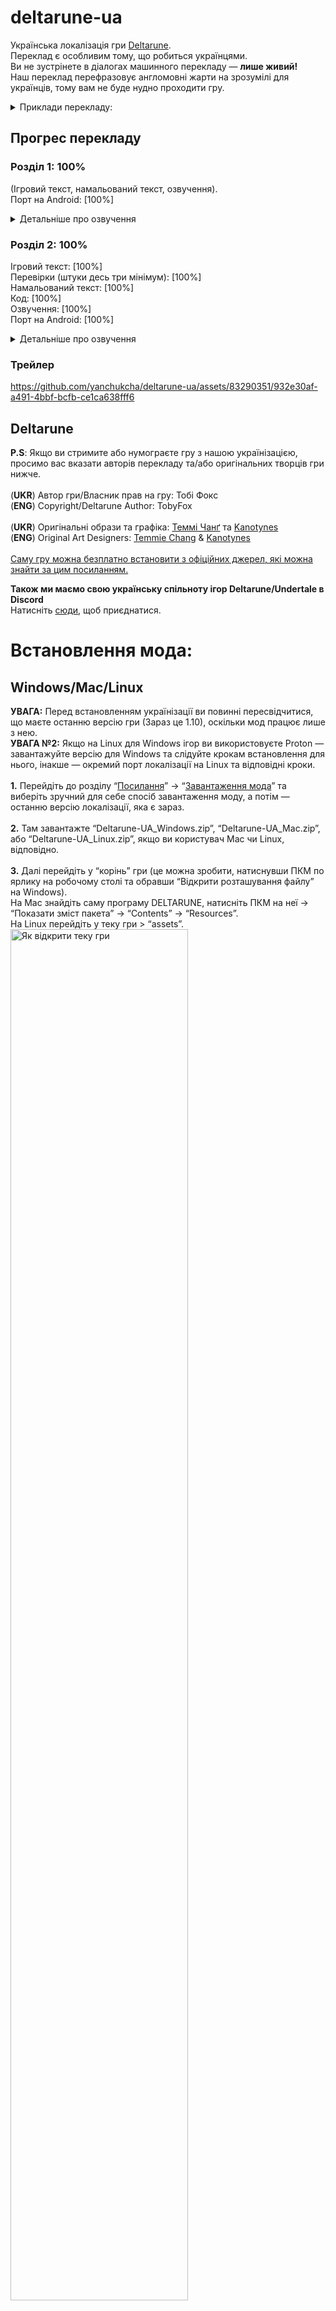 # deltarune-ua

Українська локалізація гри [Deltarune](https://deltarune.com/).<br>Переклад є особливим тому, що робиться українцями.<br>Ви не зустрінете в діалогах машинного перекладу — **лише живий!**<br>Наш переклад перефразовує англомовні жарти на зрозумілі для українців, тому вам не буде нудно проходити гру.



<details>
    <summary>Приклади перекладу:</summary>
    <img width="75%" alt="Битва 1" title="Битва 1" src="assets/images/examples/battle.png">
    <img width="75%" alt="Крамниця 1" title="Крамниця 1" src="assets/images/examples/shop1.png">
    <img width="75%" alt="Знак" title="Знак" src="assets/images/examples/sign.png">
    <img width="75%" alt="Меню зброї" title="Меню зброї" src="assets/images/examples/equipmenu.png">
    <img width="75%" alt="Битва 2" title="Битва 2" src="assets/images/examples/battle2.png">
    <img width="75%" alt="Крутькухар" title="Крутькухар" src="assets/images/examples/topchef.png">
    <img width="75%" alt="Обід" title="Обід" src="assets/images/examples/lunch.png">
    <img width="75%" alt="Битва 3" title="Битва 3" src="assets/images/examples/battle3.png">
    <img width="75%" alt="Милість" title="Милість" src="assets/images/examples/pacify.png">
    <img width="75%" alt="Пішохідний перехід" title="Пішохідний перехід" src="assets/images/examples/crosswalk.png">
    <img width="75%" alt="Спільна ДІЯ" title="Спільна ДІЯ" src="assets/images/examples/groupact.png">
    <img width="75%" alt="Маркетолог" title="Маркетолог" src="assets/images/examples/salesman.png">
    <img width="75%" alt="Маєток" title="Маєток" src="assets/images/examples/mansion.png">
    <img width="75%" alt="Крамниця 2" title="Крамниця 2" src="assets/images/examples/shop2.png">
</details>

## Прогрес перекладу

### Розділ 1: 100%
(Ігровий текст, намальований текст, озвучення).
<br>Порт на Android: [100%]

<details>
    <summary>Детальніше про озвучення</summary>
    <br>Голос Джиявола (https://youtu.be/LrTNVlcmk0M) та вокальний уривок “Не забудь” (ориг. “Dont Forget”) (https://youtu.be/EWDl1gN0-c8).
</details>

### Розділ 2: 100%
Ігровий текст: [100%]
<br>Перевірки (штуки десь три мінімум): [100%]
<br>Намальований текст: [100%]
<br>Код: [100%]
<br>Озвучення: [100%]
<br>Порт на Android: [100%]

<details>
    <summary>Детальніше про озвучення</summary>
    <br>Пісня до титрів (“До зустрічі” - ремікс “Не забудь” з 1 роз.), всі три теми персонажа Spamton, кнопки клавіатури в пазлах, Диспетчерка Завдацьок та звуки "РАУНД 1/2/3!" і "В БІЙ!".
</details>

### Трейлер
https://github.com/yanchukcha/deltarune-ua/assets/83290351/932e30af-a491-4bbf-bcfb-ce1ca638fff6

## Deltarune
**P.S**: Якщо ви стримите або нумограєте гру з нашою українізацією, просимо вас вказати авторів перекладу та/або оригінальних творців гри нижче.
<br><br>
(**UKR**) Автор гри/Власник прав на гру: Тобі Фокс<br>(**ENG**) Copyright/Deltarune Author: TobyFox
<br><br>
(**UKR**) Оригінальні образи та графіка: [Теммі Чанґ](https://twitter.com/tuyoki) та [Kanotynes](https://twitter.com/kanotynes)<br>(**ENG**) Original Art Designers: [Temmie Chang](https://twitter.com/tuyoki) & [Kanotynes](https://twitter.com/kanotynes)
<br><br>[Саму гру можна безплатно встановити з офіційних джерел, які можна знайти за цим посиланням.](https://deltarune.com/)

**Також ми маємо свою українську спільноту ігор Deltarune/Undertale в Discord**
<br>Натисніть [сюди](https://discord.gg/uBMDfeMDJ3), щоб приєднатися.

# Встановлення мода:
## Windows/Mac/Linux
**УВАГА:** Перед встановленням українізації ви повинні пересвідчитися, що маєте останню версію гри (Зараз це 1.10), оскільки мод працює лише з нею.
<br>**УВАГА №2:** Якщо на Linux для Windows ігор ви використовуєте Proton — завантажуйте версію для Windows та слідуйте крокам встановлення для нього, інакше — окремий порт локалізації на Linux та відповідні кроки.
<br><br>**1.** Перейдіть до розділу “[Посилання](https://github.com/yanchukcha/deltarune-ua#посилання)” -> “[Завантаження мода](https://github.com/yanchukcha/deltarune-ua#Завантаження-мода)” та виберіть зручний для себе спосіб завантаження моду, а потім — останню версію локалізації, яка є зараз.
<br><br>
**2.** Там завантажте “Deltarune-UA_Windows.zip”, “Deltarune-UA_Mac.zip”, або “Deltarune-UA_Linux.zip”, якщо ви користувач Mac чи Linux, відповідно.
<br><br>
**3.** Далі перейдіть у “корінь” гри (це можна зробити, натиснувши ПКМ по ярлику на робочому столі та обравши “Відкрити розташування файлу” на Windows).
<br>На Mac знайдіть саму програму DELTARUNE, натисніть ПКМ на неї -> “Показати зміст пакета” -> “Contents” -> “Resources”.
<br>На Linux перейдіть у теку гри > “assets”.
<br>
<img width="75%" alt="Як відкрити теку гри" title="Як відкрити теку гри" src="assets/images/faq/howtoopengamefolder.png">
<br>
**4.** Перенесіть файли (`data` та теку `lang`) із завантаженого архіву просто до теки гри (На Linux - в папку “assets”), та **ОБОВ'ЯЗКОВО** погодьтесь із заміною!
<br>
<img width="75%" alt="Переміщення файлів" title="Переміщення файлів" src="assets/images/faq/installing.png">
<br>
**5.** Тепер зайдіть до гри та серед наявних мов виберіть українську. Готово! Приємної гри!


## Android
**1.** Перейдіть до розділу “[Посилання](https://github.com/yanchukcha/deltarune-ua#Посилання)” -> “[Завантаження мода](https://github.com/yanchukcha/deltarune-ua#Завантаження-мода)” та виберіть зручний для себе спосіб завантаження моду, а потім — останню версію локалізації, яка є зараз.
<br><br>
**2.** Там завантажте та встановіть “Deltarune-UA_Android.apk”. У разі крашів спробуйте встановити “Deltarune-UA_Android_Shaderless.apk”, НЕ видаляючи перед тим уже встановлену гру.
<br><br>
**3.** Тепер зайдіть до гри та серед наявних мов виберіть українську. Готово! Приємної гри!
<br><br>
**P.S.** Перед оновленням застосунку на нову версію, НЕ видаляйте стару, щоб не втратити свої збереження!

## Повідомлення про проблеми та питання:
Якщо у вас виникли проблеми із встановленням, чи є якісь інші питання:
<br>
**1.** Зайдіть до вкладки “[Issues](https://github.com/yanchukcha/deltarune-ua/issues)” та натисніть “New issue”.
<br>
<img width="50%" alt="Вкладка помилок" title="Вкладка помилок" src="assets/images/readme/step0.png">
<br>
<br>
<img width="75%" alt="Вкладка нової помилки" title="Вкладка нової помилки" src="assets/images/readme/step1.png">
<br>
**2.** За допомогою готового шаблону з інструкціями [створіть](https://github.com/yanchukcha/deltarune-ua/issues/new/choose) нове повідомлення про проблему та/або знайдену помилку в перекладі, натиснувши “Get started”
<br>
<img width="75%" alt="Шаблон помилки" title="Шаблон помилки" src="assets/images/readme/step2.png">
<br>
**3.** Для завершення натисніть на “Submit new issue”, щоб підтвердити створення свого повідомлення. Готово!<br><br>

Також ви можете особисто звернутися до [yanchukcha](https://discordapp.com/users/366303194688782336) або [danielle](https://discordapp.com/users/625325289656025089) у Discord, чи створити новий допис в каналі “#баґи-та-критика” на самому [сервері](https://discord.gg/uBMDfeMDJ3).<br>

# Посилання

### Завантаження мода
[Github](https://github.com/yanchukcha/deltarune-ua/releases)
<br><br>[Google Диск](https://drive.google.com/drive/folders/1ddDw02e9ku1zThp_Ia6moOhIsqJEMlbt?usp=sharing)
<br><br>[Nexusmods](https://www.nexusmods.com/deltarune/mods/8?tab=files)<br>

### Ми в соцмережах
[YouTube](https://www.youtube.com/@pereclaw)
<br><br>[Telegram](https://t.me/pereclaws)
<br><br>[Discord](https://discord.gg/K8bcdcY6Td)
<br><br>[Сервер DR/UT Україна (Discord)](https://discord.gg/uBMDfeMDJ3)

# Новини та оголошення
Перший та другий розділ закінчено, але досі радимо лишати відгуки щодо перекладу!<br>Внести в нього зміни потребує мінімальних зусиль, тому не соромтеся.
<br><br>**Якщо вам цікаво, є записи проходження перекладу 1-го та 2-го розділів українськими стрімерами та нумограйниками (летсплеєрами), які ви можете переглянути за цими посиланнями:**

### YouTube
[Записи стримів](https://www.youtube.com/playlist?list=PLIoSWbHAMmkG7FvEuv_QZ13CTOCwt-7Ii)

[Нумограї](https://www.youtube.com/playlist?list=PLIoSWbHAMmkFPrPCSkhMzMh5xzLR5ewY8)

# Автори

## Перекладацька спілка Pereclaw

<p>
        <a href="https://discord.gg/K8bcdcY6Td"><img alt="Discord" src="https://img.shields.io/discord/975491034823917658?label=Discord&logo=discord&style=social"></a>
        <a href="https://www.youtube.com/@pereclaw"><img alt="YouTube" src="https://img.shields.io/youtube/channel/subscribers/UCNG4f8zRUFxw1JvtQV8oh_w?label=Pereclaw&style=social"></a>
        <a href="https://t.me/pereclaws"><img alt="Telegram" src="https://img.shields.io/static/v1?link=https://t.me/pereclawteam&label=Pereclaw&style=social&logo=telegram&message=локалізація ігор"></a>

### Основні перекладачі:
- yanchukcha: [Discord](https://discordapp.com/users/366303194688782336)
- DanielleTlumach
- IOLEKS

### Інші перекладачі:
- Семен Згущений
- Paralvion
- pita_guy

### Організаторка:
- DanielleTlumach: [Discord](https://discordapp.com/users/625325289656025089), [Steam](https://steamcommunity.com/id/DanielleRocz/), [Twitch](https://www.twitch.tv/danielletlumach)

### Озвучення Джиявола:
- LostHuman — [Youtube](https://www.youtube.com/c/WildGamer111) (Вокал)
- yanchukcha (Обробка)
- DanielleTlumach (Режисерування)

### Озвучення Спамтона:
- nini — [Youtube](https://www.youtube.com/@reiiini) та AevilJ — [Youtube](https://www.youtube.com/@AevilJ) (Інструментал)
- Ілля Янчицький (Вокал)
- yanchukcha (Обробка)
- yanchukcha та Roavello (Міксування)
- DanielleTlumach (Режисерування)

### Другорядне озвучення:
- Ілля Янчицький (“В БІЙ!”)
- Мар'яна Янкевич (“РАУНД X!”)
- TTS Олена (Диспетчерка)
- FL Studio TTS (Кнопки літер)

### Don't Forget — “Не забудь” (Вокальний уривок):
- FulminisIctus — [Youtube](https://www.youtube.com/c/FulminisIctus) (Інструментал)
- neonbonbon — [Twitch](https://www.twitch.tv/neonbonbon?sr=a) (Вокал)
- yanchukcha (Обробка)
- DanielleTlumach (Режисерування)

### Until Next Time — “До зустрічі”
- AlexGamingSW (Інструментал)
- neonbonbon (Вокал)
- Napthablook та yanchukcha (Міксування)

### Інші редактори та помічники:
- [Florentia Mysteria](https://github.com/florik-florentia) (Ранні версії перекладу + Редактор)
- [INDMops](https://github.com/IndiMops) (Помічник)
- Ростік (Натхнення)
- Яйойщик

### Тестувальники:
- INDMops (1 розділ)
- TheBigOneUA (1&2 розділи) 

### Розробники порта для Android:
- https://angelapuzzle.wixsite.com/dt-port
